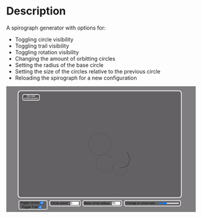 # Description
A spirograph generator with options for:
- Toggling circle visibility
- Toggling trail visibility
- Toggling rotation visibility
- Changing the amount of orbitting circles
- Setting the radius of the base circle
- Setting the size of the circles relative to the previous circle
- Reloading the spirograph for a new configuration


![spirograph](example.gif)
